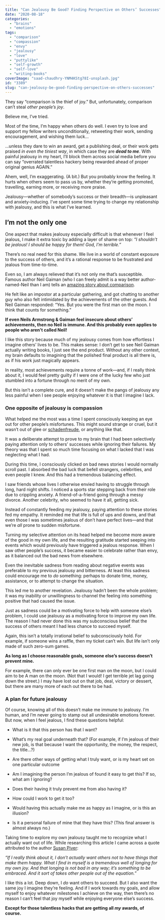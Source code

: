 ```yaml
---
title: "Can Jealousy Be Good? Finding Perspective on Others’ Successes"
date: "2020-08-18"
categories: 
  - "brains"
  - "emotions"
tags: 
  - "comparison"
  - "compassion"
  - "envy"
  - "jealousy"
  - "love"
  - "puttylike"
  - "self-growth"
  - "self-love"
  - "writing-books"
coverImage: "saad-chaudhry-YNM4KStg78I-unsplash.jpg"
id: "3389"
slug: "can-jealousy-be-good-finding-perspective-on-others-successes"
---
```


They say “comparison is the thief of joy.” But, unfortunately, comparison can’t steal _other people’s joy_.

Believe me, I’ve tried.  

<!--more-->

Most of the time, I’m happy when others do well. I even try to love and support my fellow writers unconditionally, retweeting their work, sending encouragement, and wishing them luck...

…unless they dare to win an award, get a publishing deal, or their work gets praised _in even the tiniest way_, in which case they are _**dead to me**_. With painful jealousy in my heart, I’ll block them across social media before you can say “overrated talentless hackery being rewarded ahead of proper original genius AGAIN.”

Ahem, well, I’m exaggerating. (A bit.) But you probably know the feeling. It hurts when others seem to pass us by, whether they’re getting promoted, travelling, earning more, or receiving more praise.

Jealousy—whether of somebody’s success or their breadth—is unpleasant and anxiety-inducing. I’ve spent some time trying to change my relationship with jealousy, and this is what I’ve learned.

## I’m not the only one

One aspect that makes jealousy especially difficult is that whenever I feel jealous, I make it extra toxic by adding a layer of shame on top: _“I shouldn’t be jealous! I should be happy for them! God, I’m terrible.”_

There’s no real need for this shame. We live in a world of constant exposure to the success of others, and it’s a rational response to be frustrated and jealous from time-to-time.

Even so, I am always relieved that it’s not only me that’s susceptible. Famous author Neil Gaiman (who I can freely admit is a way better author-named-Neil than I am) tells an [amazing story about comparison](http://journal.neilgaiman.com/2017/05/the-neil-story-with-additional-footnote.html).

He felt like an impostor at a particular gathering, and got chatting to another guy who also felt intimidated by the achievements of the other guests. And Neil Gaiman responded: “Yes. But you were the first man on the moon. I think that counts for something.”

**If even Neils Armstrong & Gaiman feel insecure about others’ achievements, then no Neil is immune. And this probably even applies to people who aren't called Neil!**

I like this story because much of my jealousy comes from how effortless I imagine others’ lives to be. This makes sense: I don’t get to see Neil Gaiman actually writing books, I just see the end product. Without any other context, my brain defaults to imagining that the polished final product is all there is, as if his work just magically appears.

In reality, most achievements require a tonne of work—and, if I really think about it, I would feel pretty guilty if I were one of the lucky few who just stumbled into a fortune through no merit of my own.

But this isn’t a complete cure, and it doesn’t make the pangs of jealousy any less painful when I see people enjoying whatever it is that I imagine I lack.

### One opposite of jealousy is compassion

What helped me the most was a time I spent consciously keeping an eye out for other people’s misfortunes. This might sound strange or cruel, but it wasn’t out of glee or [schadenfreude](https://en.wikipedia.org/wiki/Schadenfreude), or anything like that.

It was a deliberate attempt to prove to my brain that I had been selectively paying attention only to others’ successes while ignoring their failures. My theory was that I spent so much time focusing on what I lacked that I was neglecting what I had.

During this time, I consciously clicked on bad news stories I would normally scroll past. I absorbed the bad luck that befell strangers, celebrities, and even people I knew. And this had a tremendous balancing effect.

I saw friends whose lives I otherwise envied having to struggle through long, hard night shifts. I noticed a sports star stepping back from their role due to crippling anxiety. A friend-of-a-friend going through a messy divorce. Another celebrity, who seemed to have it all, getting sick.

Instead of constantly feeding my jealousy, paying attention to these stories fed my empathy. It reminded me that life is full of ups and downs, and that even those I was sometimes jealous of don’t have perfect lives—and that we’re _all_ prone to sudden misfortune.

Turning my selective attention on its head helped me become more aware of the good in my own life, and the resulting gratitude started seeping into events which would previously have triggered a jealous response. When I saw other people’s success, it became easier to celebrate rather than envy, as it balanced out the bad news from elsewhere.

Even the inevitable sadness from reading about negative events was preferable to my previous jealousy and bitterness. At least this sadness could encourage me to _do_ something: perhaps to donate time, money, assistance, or to attempt to change the situation.

This led me to another revelation. Jealousy hadn’t been the whole problem; it was my inability or unwillingness to channel the feeling into something positive that had caused the issue.

Just as sadness could be a motivating force to help with someone else’s problem, I could use jealousy as a motivating force to improve my own life. The reason I had never done this was my subconscious belief that the success of others meant I had less chance to succeed myself.

Again, this isn’t a totally irrational belief to subconsciously hold. For example, if someone wins a raffle, then my ticket can’t win. But life isn’t only made of such zero-sum games.

**As long as I choose reasonable goals, someone else’s success doesn’t prevent mine.**

For example, there can only ever be one first man on the moon, but I could aim to be A man on the moon. (Not that I would! I get terrible jet lag going down the street.) I may have lost out on that job, deal, victory or dessert, but there are many more of each out there to be had.

### A plan for future jealousy

Of course, knowing all of this doesn’t make me immune to jealousy. I’m human, and I’m never going to stamp out all undesirable emotions forever. But now, when I feel jealous, I find these questions helpful:

- What is it that this person has that I want?

- What’s my real goal underneath that? (For example, if I’m jealous of their new job, is that because I want the opportunity, the money, the respect, the title…?)

- Are there other ways of getting what I truly want, or is my heart set on one particular outcome

- Am I imagining the person I’m jealous of found it easy to get this? If so, what am I ignoring?

- Does their having it truly prevent me from also having it?

- How could I work to get it too?

- Would having this actually make me as happy as I imagine, or is this an illusion?

- Is it a personal failure of mine that they have this? (This final answer is almost always no.)

Taking time to explore my own jealousy taught me to recognize what I actually want out of life. While researching this article I came across a quote attributed to the author [Susan Piver](https://susanpiver.com/about/):

_“If I really think about it, I don’t actually want others not to have things that make them happy. What I find in myself is a tremendous well of longing for my own joy. And that longing is not bad in any way; it’s something to be embraced. And it sort of takes other people out of the equation.”_

I like this a lot. Deep down, I _do_ want others to succeed. But I also want the same joy I imagine they’re feeling. And if I work towards my goals, and allow myself to enjoy whatever milestones I achieve on the way, then there’s no reason I can’t feel that joy myself while enjoying everyone else’s success.

**Except for those talentless hacks that are getting all _my_ awards, of course.**
